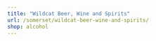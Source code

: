 ```yaml
---
title: "Wildcat Beer, Wine and Spirits"
url: /somerset/wildcat-beer-wine-and-spirits/
shop: alcohol
---
```

